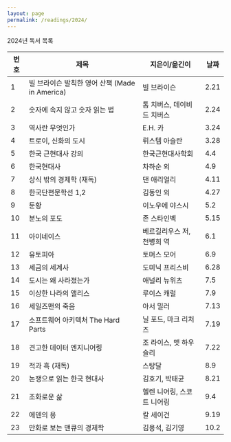 ```yaml
---
layout: page
permalink: /readings/2024/
---
```


2024년 독서 목록

번호 | 제목 | 지은이/옮긴이 | 날짜
-----|------|---------------|------
1 | 빌 브라이슨 발칙한 영어 산책 (Made in America) | 빌 브라이슨 | 2.21
2 | 숫자에 속지 않고 숫자 읽는 법 | 톰 치버스, 데이비드 치버스 | 2.24
3 | 역사란 무엇인가 | E.H. 카 | 3.24
4 | 트로이, 신화의 도시 | 뤼스템 아슬란 | 3.28
5 | 한국 근현대사 강의 | 한국근현대사학회 | 4.4
6 | 한국현대사 | 차하순 외 | 4.9
7 | 상식 밖의 경제학 (재독) | 댄 애리얼리 | 4.11
8 | 한국단편문학선 1,2 | 김동인 외 | 4.27
9 | 둔황 | 이노우에 야스시 | 5.2
10 | 분노의 포도 | 존 스타인벡 | 5.15
11 | 아이네이스 | 베르길리우스 저, 천병희 역 | 6.1
12 | 유토피아 | 토머스 모어 | 6.9
13 | 세금의 세계사 | 도미닉 프리스비 | 6.28
14 | 도시는 왜 사라졌는가 | 애널리 뉴위츠 | 7.5
15 | 이상한 나라의 앨리스 | 루이스 캐럴 | 7.9
16 | 세일즈맨의 죽음 | 아서 밀러 | 7.13
17 | 소프트웨어 아키텍처 The Hard Parts | 닐 포드, 마크 리처즈 | 7.19
18 | 견고한 데이터 엔지니어링 | 조 라이스, 맷 하우슬리 | 7.22
19 | 적과 흑 (재독) | 스탕달 | 8.9
20 | 논쟁으로 읽는 한국 현대사 | 김호기, 박태균 | 8.21
21 | 조화로운 삶 | 헬렌 니어링, 스코트 니어링 | 9.4
22 | 에덴의 용 | 칼 세이건 | 9.19
23 | 만화로 보는 맨큐의 경제학 | 김용석, 김기영 | 10.2

